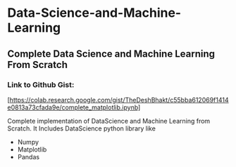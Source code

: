 # Data-Science-and-Machine-Learning
## Complete Data Science and Machine Learning From Scratch

### Link to Github Gist:
[https://colab.research.google.com/gist/TheDeshBhakt/c55bba612069f1414e0813a73cfada9e/complete_matplotlib.ipynb]

Complete implementation of DataScience and Machine Learning from Scratch.
It Includes DataScience python library like
- Numpy
- Matplotlib
- Pandas



